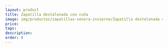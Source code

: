 ```yaml
---
layout: product
title: Zapatilla destalonada con cuña
image: img/productos/zapatillas-senora-invierno/Zapatilla destalonada con cuña. Disponible en distintos colores_20Eu
price: 
tags: 
description: 
order: 0
---
```

